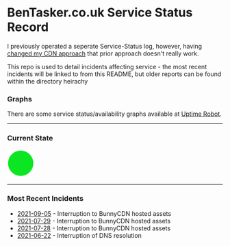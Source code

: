 BenTasker.co.uk Service Status Record
========================================

I previously operated a seperate Service-Status log, however, having [changed my CDN approach](https://www.bentasker.co.uk/blog/privacy/730-updated-privacy-policy) that prior approach doesn't really work.

This repo is used to detail incidents affecting service - the most recent incidents will be linked to from this README, but older reports can be found within the directory heirachy


### Graphs

There are some service status/availability graphs available at [Uptime Robot](https://stats.uptimerobot.com/r7L56IAvO5).


----

### Current State

![Online](imgs/green.png)

----

### Most Recent Incidents

* [2021-09-05](incidents/2021/20210905.txt.md) - Interruption to BunnyCDN hosted assets
* [2021-07-29](incidents/2021/20210729.txt.md) - Interruption to BunnyCDN hosted assets
* [2021-07-28](incidents/2021/20210728.txt.md) - Interruption to BunnyCDN hosted assets
* [2021-06-22](incidents/2021/20210622.txt.md) - Interruption of DNS resolution
